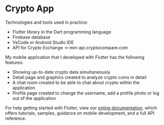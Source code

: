 # Crypto App

Technologies and tools used in practice: <br>
- Flutter library in the Dart programming language
- Firebase database
- VsCode or Android Studio IDE
- API for Crypto Exchange -> min-api.cryptocompare.com


My mobile application that I developed with Flutter has the following features: <br>
- Showing up-to-date crypto data simultaneously
- Detail page and graphics created to analyze crypto coins in detail
- A chat room created to be able to chat about crypto within the application
- Profile page created to change the username, add a profile photo or log out of the application






For help getting started with Flutter, view our
[online documentation](https://flutter.dev/docs), which offers tutorials,
samples, guidance on mobile development, and a full API reference.
